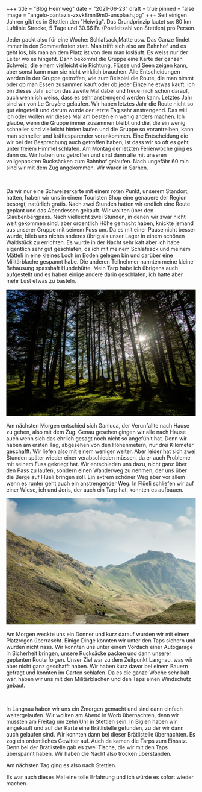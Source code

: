 +++
title = "Blog Heimweg"
date = "2021-06-23"
draft = true
pinned = false
image = "angelo-pantazis-zxvk8mnl9m0-unsplash.jpg"
+++
Seit einigen Jahren gibt es in Stettlen den "Heiwäg". Das Grundprinzip lautet so: 80 km Luftlinie Strecke, 5 Tage und 30.66 Fr. (Postleitzahl von Stettlen) pro Person.

Jeder packt also für eine Woche: Schlafsack,Matte usw. Das Ganze findet immer in den Sommerferien statt. Man trifft sich also am Bahnhof und es geht los, bis man an dem Platz ist von dem man losläuft. Es weiss nur der Leiter wo es hingeht. Dann bekommt die Gruppe eine Karte der ganzen Schweiz, die einem vielleicht die Richtung, Flüsse und Seen zeigen kann, aber sonst kann man sie nicht wirklich brauchen. Alle Entscheidungen werden in der Gruppe getroffen, wie zum Beispiel die Route, die man nimmt oder ob man Essen zusammen kauft oder ob jeder Einzelne etwas kauft. Ich bin dieses Jahr schon das zweite Mal dabei und freue mich schon darauf, auch wenn ich weiss, dass es sehr anstrengend werden kann. Letztes Jahr sind wir von Le Gruyère gelaufen. Wir haben letztes Jahr die Route nicht so gut eingeteilt und darum wurde der letzte Tag sehr anstrengend. Das will ich oder wollen wir dieses Mal am besten ein wenig anders machen. Ich glaube, wenn die Gruppe immer zusammen bleibt und die, die ein wenig schneller sind vielleicht hinten laufen und die Gruppe so vorantreiben, kann man schneller und kräftesparender vorankommen. Eine Entscheidung die wir bei der Besprechung auch getroffen haben, ist dass wir so oft es geht unter freiem Himmel schlafen. Am Montag der letzten Ferienwoche ging es dann os. Wir haben uns getroffen und sind dann alle mit unseren vollgepackten Rucksäcken zum Bahnhof gelaufen. Nach ungefähr 60 min sind wir mit dem Zug angekommen. Wir waren in Sarnen. 

![]()

Da wir nur eine Schweizerkarte mit einem roten Punkt, unserem Standort, hatten, haben wir uns in einem Touristen Shop eine genauere der Region besorgt, natürlich gratis. Nach zwei Stunden hatten wir endlich eine Route geplant und das Abendessen gekauft. Wir wollten über den Glaubenbergpass. Nach vielleicht zwei Stunden, in denen wir zwar nicht weit gekommen sind, aber ordentlich Höhe gemacht haben, knickte jemand aus unserer Gruppe mit seinem Fuss um. Da es mit einer Pause nicht besser wurde, blieb uns nichts anderes übrig als unser Lager in einem schönen Waldstück zu errichten. Es wurde in der Nacht sehr kalt aber ich habe eigentlich sehr gut geschlafen, da ich mit meinem Schlafsack und meinem Mätteli in eine kleines Loch im Boden gelegen bin und darüber eine Militärblache gespannt habe. Die anderen Teilnehmer nannten meine kleine Behausung spasshaft Hundehütte. Mein Tarp habe ich übrigens auch aufgestellt und es haben einige andere darin geschlafen, ich hatte aber mehr Lust etwas zu basteln. 

![](gregoire-ceas-xumu1w4nq4o-unsplash-1-.jpg)

Am nächsten Morgen entschied sich Ganluca, der Verunfallte nach Hause zu gehen, also mit dem Zug. Genau gesehen gingen wir alle nach Hause auch wenn sich das ehrlich gesagt noch nicht so angefühlt hat. Denn wir haben am ersten Tag, abgesehen von den Höhenmetern, nur drei Kilometer geschafft. Wir liefen also mit einem weniger weiter. Aber leider hat sich zwei Stunden später wieder einer verabschieden müssen, da er auch Probleme mit seinem Fuss gekriegt hat. Wir entschieden uns dazu, nicht ganz über den Pass zu laufen, sondern einen Wanderweg zu nehmen, der uns über die Berge auf Flüeli bringen soll. Ein extrem schöner Weg aber vor allem wenn es runter geht auch ein anstrengender Weg. In Flüeli schliefen wir auf einer Wiese, ich und Joris, der auch ein Tarp hat, konnten es aufbauen. 

![](mark-west-3es9vycbi2k-unsplash.jpg)

Am Morgen weckte uns ein Donner und kurz darauf wurden wir mit einem Platzregen überrascht. Einige Dinge konnten wir unter den Taps sichern und wurden nicht nass. Wir konnten uns unter einem Vordach einer Autogarage in Sicherheit bringen, unsere Rucksäcke packen und dann unserer geplanten Route folgen. Unser Ziel war zu dem Zeitpunkt Langnau, was wir aber nicht ganz geschafft haben. Wir haben kurz davor bei einem Bauern gefragt und konnten im Garten schlafen. Da es die ganze Woche sehr kalt war, haben wir uns mit den Militärblachen und den Taps einen Windschutz gebaut. 

![]()

In Langnau haben wir uns ein Zmorgen gemacht und sind dann einfach weitergelaufen. Wir wollten am Abend in Worb übernachten, denn wir mussten am Freitag um zehn Uhr in Stettlen sein. In Biglen haben wir eingekauft und auf der Karte eine Brätlistelle gefunden, zu der wir dann auch gelaufen sind. Wir konnten dann bei dieser Brätlistelle übernachten. Es zog ein ordentliches Gewitter auf. Auch da kamen die Tarps zum Einsatz. Denn bei der Brätlistelle gab es zwei Tische, die wir mit den Taps überspannt haben. Wir haben die Nacht also trocken überstanden. 

Am nächsten Tag ging es also nach Stettlen. 

Es war auch dieses Mal eine tolle Erfahrung und ich würde es sofort wieder machen.